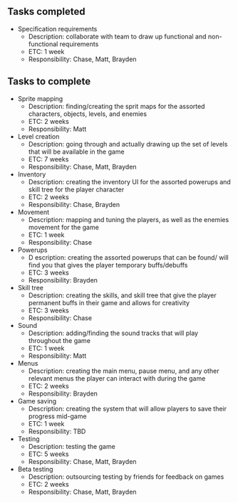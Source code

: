## Tasks completed
* Specification requirements
  * Description: collaborate with team to draw up functional and non-functional requirements
  * ETC: 1 week
  * Responsibility: Chase, Matt, Brayden
## Tasks to complete
* Sprite mapping
  * Description: finding/creating the sprit maps for the assorted characters, objects, levels, and enemies
  * ETC: 2 weeks
  * Responsibility: Matt
* Level creation
  * Description: going through and actually drawing up the set of levels that will be available in the game
  * ETC: 7 weeks
  * Responsibility: Chase, Matt, Brayden
* Inventory
  * Description: creating the inventory UI for the assorted powerups and skill tree for the player character
  * ETC: 2 weeks
  * Responsibility: Chase, Brayden
* Movement
  * Description: mapping and tuning the players, as well as the enemies movement for the game
  * ETC: 1 week
  * Responsibility: Chase
* Powerups
  * D escription: creating the assorted powerups that can be found/ will find you that gives the player temporary buffs/debuffs
  * ETC: 3 weeks
  * Responsibility: Brayden
* Skill tree
  * Description: creating the skills, and skill tree that give the player permanent buffs in their game and allows for creativity
  * ETC: 3 weeks
  * Responsibility: Chase
* Sound
  * Description: adding/finding the sound tracks that will play throughout the game
  * ETC: 1 week
  * Responsibility: Matt
* Menus
  * Description: creating the main menu, pause menu, and any other relevant menus the player can interact with during the game
  * ETC: 2 weeks
  * Responsibility: Brayden
* Game saving
  * Description: creating the system that will allow players to save their progress mid-game
  * ETC: 1 week
  * Responsibility: TBD
* Testing
  * Description: testing the game
  * ETC: 5 weeks
  * Responsibility: Chase, Matt, Brayden
* Beta testing
  * Description: outsourcing testing by friends for feedback on games
  * ETC: 2 weeks
  * Responsibility: Chase, Matt, Brayden
